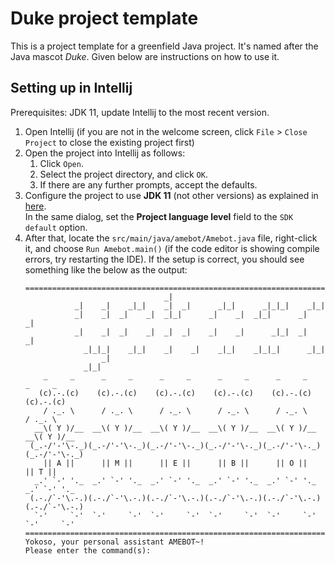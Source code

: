 # Duke project template

This is a project template for a greenfield Java project. It's named after the Java mascot _Duke_. Given below are instructions on how to use it.

## Setting up in Intellij

Prerequisites: JDK 11, update Intellij to the most recent version.

1. Open Intellij (if you are not in the welcome screen, click `File` > `Close Project` to close the existing project first)
1. Open the project into Intellij as follows:
   1. Click `Open`.
   1. Select the project directory, and click `OK`.
   1. If there are any further prompts, accept the defaults.
1. Configure the project to use **JDK 11** (not other versions) as explained in [here](https://www.jetbrains.com/help/idea/sdk.html#set-up-jdk).<br>
   In the same dialog, set the **Project language level** field to the `SDK default` option.
3. After that, locate the `src/main/java/amebot/Amebot.java` file, right-click it, and choose `Run Amebot.main()` (if the code editor is showing compile errors, try restarting the IDE). If the setup is correct, you should see something like the below as the output:
   ```
   ================================================================================
                                  _|
              _|    _|    _|_|    _|  _|      _|_|      _|_|_|    _|_|
              _|    _|  _|    _|  _|_|      _|    _|  _|_|      _|    _|
              _|    _|  _|    _|  _|  _|    _|    _|      _|_|  _|    _|
                _|_|_|    _|_|    _|    _|    _|_|    _|_|_|      _|_|
                    _|
                _|_|
       _     _      _     _      _     _      _     _      _     _      _     _
      (c).-.(c)    (c).-.(c)    (c).-.(c)    (c).-.(c)    (c).-.(c)    (c).-.(c)
       / ._. \      / ._. \      / ._. \      / ._. \      / ._. \      / ._. \
     __\( Y )/__  __\( Y )/__  __\( Y )/__  __\( Y )/__  __\( Y )/__  __\( Y )/__
    (_.-/'-'\-._)(_.-/'-'\-._)(_.-/'-'\-._)(_.-/'-'\-._)(_.-/'-'\-._)(_.-/'-'\-._)
       || A ||      || M ||      || E ||      || B ||      || O ||      || T ||
     _.' `-' '._  _.' `-' '._  _.' `-' '._  _.' `-' '._  _.' `-' '._  _.' `-' '._
    (.-./`-'\.-.)(.-./`-'\.-.)(.-./`-'\.-.)(.-./`-'\.-.)(.-./`-'\.-.)(.-./`-'\.-.)
     `-'     `-'  `-'     `-'  `-'     `-'  `-'     `-'  `-'     `-'  `-'     `-'
   ================================================================================
   Yokoso, your personal assistant AMEBOT~!
   Please enter the command(s):
   ```
